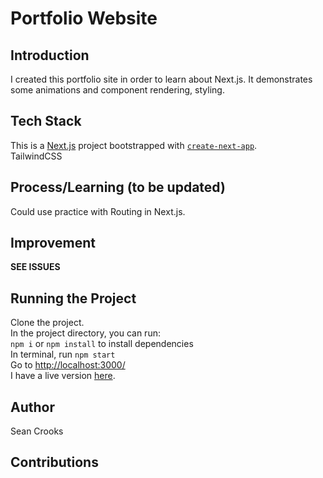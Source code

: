 # Portfolio Website
## Introduction
I created this portfolio site in order to learn about Next.js. It demonstrates some animations and component rendering, styling. 

## Tech Stack
This is a [Next.js](https://nextjs.org/) project bootstrapped with [`create-next-app`](https://github.com/vercel/next.js/tree/canary/packages/create-next-app).
<br /> TailwindCSS

## Process/Learning (to be updated)
Could use practice with Routing in Next.js.

## Improvement
**SEE ISSUES**

## Running the Project
Clone the project.
<br />In the project directory, you can run:
<br /> ```npm i```  or  ```npm install```  to install dependencies
<br /> In terminal, run ```npm start```
<br /> Go to [http://localhost:3000/](http://localhost:3000/)
<br /> I have a live version [here](https://crooks.up.railway.app/).

## Author
Sean Crooks

## Contributions

